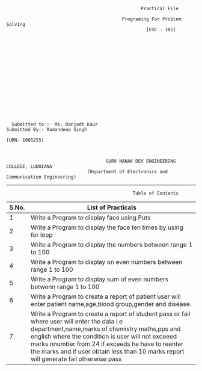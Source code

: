                                                      Practical File
                                            
                                               Programing For Problem Solving
                                                        [ESC - 105]
                                                   
                                                   
                                                   
                                                   
                                                   
                                                   
                                                   
                                                   
                                                   
                                                   
                                                   
                                                   
                                                   
                                                   
                                                   
                                                   
                                                   
      Submitted to :- Ms. Ranjodh Kaur                                             Submitted By:- Ramandeep Singh
                                                                                                  [URN- 1905255] 
                                                                                                              
                                                   
                                                   
                                         GURU NANAK DEV ENGINEERING COLLEGE, LUDHIANA
                                  (Department of Electronics and Communication Engineering)
___ 
                                                   Table of Contents                                  
|S.No.|List of Practicals|
|---|---|
|1| Write a Program to display face using Puts|
|2| Write a Program to display the face ten times by using for loop|
|3| Write a Program to display the numbers between range 1 to 100|
|4| Write a Program to display on even numbers between range 1 to 100|
|5| Write a Program to display sum of even numbers betwenn range 1 to 100|
|6| Write a Program to create a report of patient user will enter patient name,age,blood group,gender and disease.|
|7| Write a Program to create a report of student pass or fail where user will enter the data i.e department,name,marks of chemistry maths,pps and english where the condition is user will not exceeed marks nnumber from 24 if exceeds he have to reenter the marks and if user obtain less than 10 marks report will generate fail otherwise pass| 
                                             
